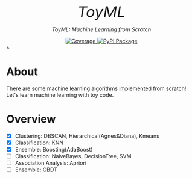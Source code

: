 <p align="center" style="font-size:40px; margin:0px 10px 0px 10px">
    <em>ToyML</em>
</p>
<p align="center">
    <em>ToyML: Machine Learning from Scratch</em>
</p>
<center>
<a href="https://codecov.io/gh/shenxiangzhuang/ToyML" target="_blank">
    <img src="https://codecov.io/gh/shenxiangzhuang/ToyML/branch/master/graph/badge.svg" alt="Coverage">
</a>
<a href="https://pypi.org/project/toyml" target="_blank">
    <img src="https://badge.fury.io/py/toyml.svg" alt="PyPI Package">
</a>
</center>>

# About
There are some machine learning algorithms implemented from scratch!
Let's learn machine learning with toy code.

# Overview

- [x] Clustering: DBSCAN, Hierarchical(Agnes&Diana), Kmeans
- [x] Classification: KNN
- [x] Ensemble: Boosting(AdaBoost)
- [ ] Classification: NaiveBayes, DecisionTree, SVM
- [ ] Association Analysis: Apriori
- [ ] Ensemble: GBDT
